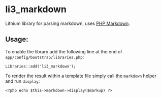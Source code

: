 # li3_markdown
Lithium library for parsing markdown, uses [PHP Markdown](http://michelf.com/projects/php-markdown/).

## Usage:
To enable the library add the following line at the end of `app/config/bootstrap/libraries.php`:

    Libraries::add('li3_markdown');

To render the result within a template file simply call the `markdown` helper and run `display`:

    <?php echo $this->markdown->display($markup) ?>